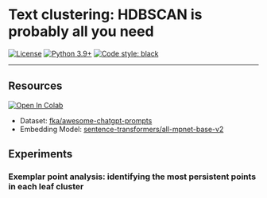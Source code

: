 # Text clustering: HDBSCAN is probably all you need

[![License](https://img.shields.io/badge/License-Apache_2.0-green.svg)](https://github.com/daniel-furman/Polyglot-or-Not/blob/main/LICENSE) 
[![Python 3.9+](https://img.shields.io/badge/python-3.9+-blue.svg)](https://www.python.org/downloads/release/python-390/) 
[![Code style: black](https://img.shields.io/badge/code%20style-black-000000.svg)](https://github.com/psf/black) 

---

## Resources 

<a target="_blank" href="https://colab.research.google.com/github/daniel-furman/awesome-chatgpt-prompts-clustering/blob/main/demo_text_clustering.ipynb">
  <img src="https://colab.research.google.com/assets/colab-badge.svg" alt="Open In Colab"/>
</a>

* Dataset: [fka/awesome-chatgpt-prompts](https://huggingface.co/datasets/fka/awesome-chatgpt-prompts)
* Embedding Model: [sentence-transformers/all-mpnet-base-v2](https://huggingface.co/sentence-transformers/all-mpnet-base-v2)

## Experiments

### Exemplar point analysis: identifying the most persistent points in each leaf cluster
[](exemplars_experiment_02_09_2023_16_54_32.png)